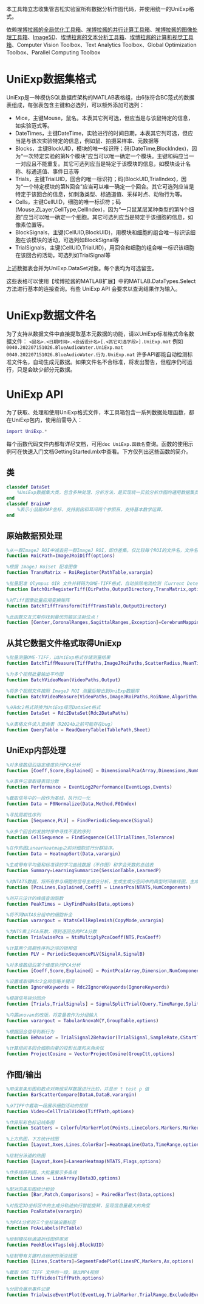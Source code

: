 本工具箱立志收集管吉松实验室所有数据分析作图代码，并使用统一的UniExp格式。

依赖[埃博拉酱的全局优化工具箱](https://ww2.mathworks.cn/matlabcentral/fileexchange/101368-plot-color-allocate-optimization)、[埃博拉酱的并行计算工具箱](https://ww2.mathworks.cn/matlabcentral/fileexchange/99194-parallel-computing)、[埃博拉酱的图像处理工具箱](https://ww2.mathworks.cn/matlabcentral/fileexchange/117015-image-processing-toolbox)、[Image5D](https://ww2.mathworks.cn/matlabcentral/fileexchange/114435-image5d-oir-tiff)、[埃博拉酱的文本分析工具箱](https://ww2.mathworks.cn/matlabcentral/fileexchange/125325-github-release-update)、[埃博拉酱的计算机视觉工具箱](https://ww2.mathworks.cn/matlabcentral/fileexchange/121812-text-render-binary-image)、Computer Vision Toolbox、Text Analytics Toolbox、Global Optimization Toolbox、Parallel Computing Toolbox

# UniExp数据集格式 
UniExp是一种模仿SQL数据库架构的MATLAB表格组，由6张符合BC范式的数据表组成，每张表包含主键和必选列，可以额外添加可选列：
- Mice，主键Mouse，鼠名。本表其它列可选，但应当是与该鼠特定的信息，如实验范式等。
- DateTimes，主键DateTime，实验进行的时间日期，本表其它列可选，但应当是与该次实验特定的信息，例如鼠、拍摄采样率、元数据等
- Blocks，主键BlockUID，模块的唯一标识符；码(DateTime,BlockIndex)，因为“一次特定实验的第N个模块”应当可以唯一确定一个模块。主键和码应当一一对应且不能重复。其它可选列应当是特定于该模块的信息，如模块设计名称、标通道值、事件日志等
- Trials，主键TrialUID，回合的唯一标识符；码(BlockUID,TrialIndex)，因为“一个特定模块的第N回合”应当可以唯一确定一个回合。其它可选列应当是特定于该回合的信息，如刺激类型、标通道值、采样时点、动物行为等。
- Cells，主键CellUID，细胞的唯一标识符；码(Mouse,ZLayer,CellType,CellIndex)，因为“一只鼠某层某种类型的第N个细胞”应当可以唯一确定一个细胞。其它可选列应当是特定于该细胞的信息，如像素位置等。
- BlockSignals，主键(CellUID,BlockUID)，用模块和细胞的组合唯一标识该细胞在该模块的活动，可选列如BlockSignal等
- TrialSignals，主键(CellUID,TrialUID)，用回合和细胞的组合唯一标识该细胞在该回合的活动，可选列如TrialSignal等

上述数据表合并为UniExp.DataSet对象。每个表均为可选留空。

这些表格可以使用【埃博拉酱的MATLAB扩展】中的MATLAB.DataTypes.Select方法进行基本的连接查询。有些 UniExp API 会要求以查询结果作为输入。
# UniExp数据文件名
为了支持从数据文件中直接提取基本元数据的功能，请以UniExp标准格式命名数据文件：
`<鼠名>.<日期时间>.<会话设计名>[.<其它可选字段>].UniExp.mat`
例如
`0040.202207151026.BlueAudioWater.UniExp.mat`
`0040.202207151026.BlueAudioWater.行为.UniExp.mat`
许多API都能自动检测标准文件名，自动生成元数据。如果文件名不合标准，将发出警告，但程序仍可运行，只是会缺少部分元数据。
# UniExp API
为了获取、处理和使用UniExp格式文件，本工具箱包含一系列数据处理函数，都在UniExp包内，使用前需导入：
```MATLAB
import UniExp.*
```
每个函数代码文件内都有详尽文档，可用`doc UniExp.函数名`查询。函数的使用示例可在快速入门文档GettingStarted.mlx中查看。下方仅列出这些函数的简介。
## 类
```MATLAB
classdef DataSet
	%UniExp数据集大类，包含多种处理、分析方法，是实现统一实验分析作图的通用数据集类型。
end
classdef BrainAP
	%表示小鼠脑的AP坐标，支持前囟和耳间两个参照系，支持基本数学运算。
end
```
## 原始数据预处理
```MATLAB
%从一群ImageJ ROI中减去另一群ImageJ ROI，即作差集。仅比较每个ROI的文件名，文件名相同即认为ROI相同。
function RoiCPath=ImageJRoiDiff(options)

%根据 ImageJ RoiSet 配准图像
function TransMatrix = RoiRegister(PathTable,varargin)

%批量配准 Olympus OIR 文件并转码为OME-TIFF格式，自动排除电流检测（Current Detector, CD）通道
function BatchOirRegisterTiff(OirPaths,OutputDirectory,TransMatrix,options)

%对Tiff图像批量应用变换矩阵
function BatchTiffTransform(TiffTransTable,OutputDirectory)

%此函数交互式帮你找到最优的脑区注射位点！
function [Center,CoronalRanges,SagittalRanges,Exception]=CerebrumMapping(APRange,MLRange,options)
```
## 从其它数据文件格式取得UniExp
```MATLAB
%批量测量OME-TIFF，以UniExp格式存储测量结果
function BatchTiffMeasure(TiffPaths,ImageJRoiPaths,ScatterRadius,MeanTiff,Quantile,options)

%为多个视频批量输出平均图
function BatchVideoMean(VideoPaths,Output)

%将多个视频文件按照 ImageJ ROI 测量后输出到UniExp数据库
function BatchVideoMeasure(VideoPaths,ImageJRoiPaths,RoiName,Algorithm,options)

%从Rdc2格式转换为UniExp规范DataSet格式
function DataSet = Rdc2DataSet(Rdc2DataPaths)

%从表格文件读入查询表（R2024b之前可能存在bug）
function QueryTable = ReadQueryTable(TablePath,Sheet)
```
## UniExp内部处理
```MATLAB
%对多维数组沿指定维度执行PCA分析
function [Coeff,Score,Explained] = DimensionalPca(Array,Dimensions,NumComponents)

%从事件记录取得表现分数
function Performance = EventLog2Performance(EventLogs,Events)

%截取信号中的一段作为基线，执行归一化
function Data = F0Normalize(Data,Method,F0Index)

%寻找周期性序列
function [Sequence,PLV] = FindPeriodicSequence(Signal)

%从多个回合的发放时序中寻找不变的序列
function CellSequence = FindSequence(CellTrialTimes,Tolerance)

%在作热图LanearHeatmap之前对细胞进行分群排序。
function Data = HeatmapSort(Data,varargin)

%生成带有平均值和标准误的学习曲线数据（不作图）和学会天数的总结表
function Summary=LearningSummarize(SessionTable,LearnedP)

%对NTATS数据，将所有参与细胞的信号主成分分析，生成主成分空间中的典型时间曲线图。主成分是细胞的加权和。
function [PcaLines,Explained,Coeff] = LinearPca(NTATS,NumComponents)

%刘开元设计的峰值查询函数
function PeakTimes = LkyFindPeaks(Data,options)

%将不同NATAS分组中的细胞补全
function varargout = NtatsCellReplenish(CopyMode,varargin)

%为NTS乘上PCA系数，得到逐回合的PCA分数
function TrialwisePca = NtsMultiplyPcaCoeff(NTS,PcaCoeff)

%计算两个周期性序列之间的锁相值
function PLV = PeriodicSequencePLV(SignalA,SignalB)

%对多维数组沿某个维度执行PCA分析
function [Coeff,Score,Explained] = PointPca(Array,Dimension,NumComponents)

%设置或取得Rdc2全局忽略关键词
function IgnoreKeywords = Rdc2IgnoreKeywords(IgnoreKeywords)

%根据信号拆分回合
function [Trials,TrialSignals] = SignalSplitTrial(Query,TimeRange,SplitType,StdCutoff)

%内置anovan的改版，将变量表作为分组输入
function varargout = TabularAnovaN(Y,GroupTable,options)

%根据回合信号判断行为
function Behavior = TrialSignal2Behavior(TrialSignal,SampleRate,CStartTime,CEndTime,UStartTime,SignalType,ReferenceType,options)

%计算组间多回合细胞向量的投影长度和夹角余弦
function ProjectCosine = VectorProjectCosine(GroupCtt,options)
```
## 作图/输出
```MATLAB
%用误差条形图和散点对两组采样数据进行比较，并显示 t test p 值
function BarScatterCompare(DataA,DataB,varargin)

%从TIFF中截取一段展示细胞活动的视频
function Video=CellTrialVideo(TiffPath,options)

%作异形彩色标记线条图
function Scatters = ColorfulMarkerPlot(Points,LineColors,Markers,MarkerColors,options)

%上方热图，下方统计线图
function [Layout,Axes,Lines,ColorBar]=HeatmapLine(Data,TimeRange,options)

%绘制分泳道的热图
function [Layout,Axes]=LanearHeatmap(NTATS,Flags,options)

%作多线阵列图，大批量展示多条线
function Lines = LineArray(Data3D,options)

%配对的条形图统计检验
function [Bar,Patch,Comparisons] = PairedBarTest(Data,options)

%对指定3D坐标区中的主成分轨迹执行智能旋转，呈现信息量最大的角度
function PcaRotate(varargin)

%为PCA分析的三个坐标轴设置标签
function PcAxLabels(PcTable)

%绘制模块标通道折线图供审阅
function PeekBlockTags(obj,BlockUID)

%绘制带有关键时点标识的渐淡线图
function [Lines,Scatters]=SegmentFadePlot(LinesPC,Markers,Ax,options)

%截取 OME TIFF 文件的一段，输出MP4视频
function TiffVideo(TiffPath,options)

%分回合展示事件记录
function TrialwiseEventPlot(EventLog,TrialMarker,TrialRange,ExcludedEvents)
```